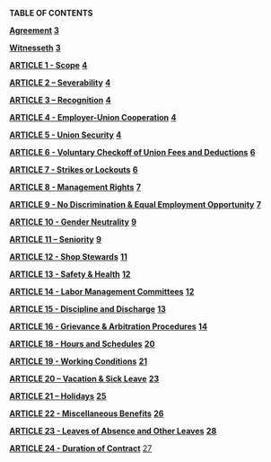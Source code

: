**TABLE OF CONTENTS**

**[Agreement](#agreement)	[3](#agreement)**

[**Witnesseth**](#witnesseth)	**[3](#witnesseth)**

[**ARTICLE 1 \- Scope**](1.%20Article%201.md)	**[4](#article-1---scope)**

[**ARTICLE 2 – Severability**](2.%20Article%202.md)	**[4](#article-2-–-severability)**

[**ARTICLE 3 – Recognition**](3.%20Article%203.md)	**[4](#article-3-–-recognition)**

[**ARTICLE 4 \- Employer-Union Cooperation**](#article-4---employer-union-cooperation)	**[4](#article-4---employer-union-cooperation)**

[**ARTICLE 5 \- Union Security**](#article-5---union-security)	**[4](#article-5---union-security)**

[**ARTICLE 6 \- Voluntary Checkoff of Union Fees and Deductions**](#article-6---voluntary-checkoff-of-union-fees-and-deductions)	**[6](#article-6---voluntary-checkoff-of-union-fees-and-deductions)**

[**ARTICLE 7 \- Strikes or Lockouts**](#article-7---strikes-or-lockouts)	**[6](#article-7---strikes-or-lockouts)**

[**ARTICLE 8 \- Management Rights**](#article-8---management-rights)	**[7](#article-8---management-rights)**

[**ARTICLE 9 \- No Discrimination & Equal Employment Opportunity**](#article-9---no-discrimination-&-equal-employment-opportunity)	**[7](#article-9---no-discrimination-&-equal-employment-opportunity)**

[**ARTICLE 10 \- Gender Neutrality**](#article-10---gender-neutrality)	**[9](#article-10---gender-neutrality)**

[**ARTICLE 11 – Seniority**](#article-11-–-seniority)	**[9](#article-11-–-seniority)**

[**ARTICLE 12 \- Shop Stewards**](#article-12---shop-stewards)	**[11](#article-12---shop-stewards)**

[**ARTICLE 13 \- Safety & Health**](#article-13---safety-&-health)	**[12](#article-13---safety-&-health)**

[**ARTICLE 14 \- Labor Management Committees**](#article-14---labor-management-committees)	**[12](#article-14---labor-management-committees)**

[**ARTICLE 15 \- Discipline and Discharge**](#article-15---discipline-and-discharge)	**[13](#article-15---discipline-and-discharge)**

[**ARTICLE 16 \- Grievance & Arbitration Procedures**](#article-16---grievance-&-arbitration-procedures)	**[14](#article-16---grievance-&-arbitration-procedures)**

[**ARTICLE 18 \- Hours and Schedules**](#17.7-commission-bonuses-for-sales-employees:-bargaining-unit-employees-responsible-for-proactive,-outbound-sales-shall-receive-a-commission-bonus-equivalent-to-at-least-1%-of-the-revenue-brought-in-through-their-efforts.)	**[20](#17.7-commission-bonuses-for-sales-employees:-bargaining-unit-employees-responsible-for-proactive,-outbound-sales-shall-receive-a-commission-bonus-equivalent-to-at-least-1%-of-the-revenue-brought-in-through-their-efforts.)**

[**ARTICLE 19 \- Working Conditions**](#article-19---miscellaneous)	**[21](#article-19---miscellaneous)**

[**ARTICLE 20 – Vacation & Sick Leave**](#article-20---paid-time-off-\(pto\))	**[23](#article-20---paid-time-off-\(pto\))**

[**ARTICLE 21 – Holidays**](#article-21-–-holidays)	**[25](#article-21-–-holidays)**

[**ARTICLE 22 \- Miscellaneous Benefits**](#heading=h.3fwokq0)	**[26](#heading=h.3fwokq0)**

[**ARTICLE 23 \- Leaves of Absence and Other Leaves**](#article-23---leaves-of-absence-and-other-leaves)	**[28](#article-23---leaves-of-absence-and-other-leaves)**

[**ARTICLE 24 \- Duration of Contract**](#article-24---duration-of-contract)	[27](#article-24---duration-of-contract)